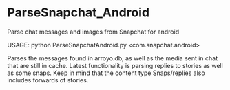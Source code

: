 # ParseSnapchat_Android
Parse chat messages and images from Snapchat for android

USAGE:
python ParseSnapchatAndroid.py <com.snapchat.android>

Parses the messages found in arroyo.db, as well as the media sent in chat that are still in cache.
Latest functionality is parsing replies to stories as well as some snaps. Keep in mind that the content type Snaps/replies also includes forwards of stories.
